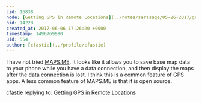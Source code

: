 ```yaml
---
cid: 16838
node: [Getting GPS in Remote Locations](../notes/sarasage/05-26-2017/getting-gps-in-remote-locations)
nid: 14228
created_at: 2017-06-06 17:26:20 +0000
timestamp: 1496769980
uid: 554
author: [cfastie](../profile/cfastie)
---
```


I have not tried [MAPS.ME](http://maps.me/en/home). It looks like it allows you to save base map data to your phone while you have a data connection, and then display the maps after the data connection is lost. I think this is a common feature of GPS apps. A less common feature of MAPS.ME is that it is open source.

[cfastie](../profile/cfastie) replying to: [Getting GPS in Remote Locations](../notes/sarasage/05-26-2017/getting-gps-in-remote-locations)

